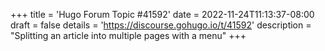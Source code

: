 +++
title = 'Hugo Forum Topic #41592'
date = 2022-11-24T11:13:37-08:00
draft = false
details = 'https://discourse.gohugo.io/t/41592'
description = "Splitting an article into multiple pages with a menu"
+++
